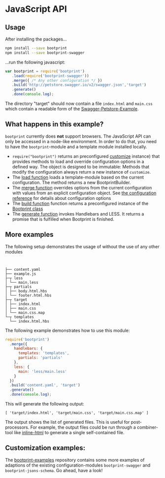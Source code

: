 # JavaScript API 

## Usage

After installing the packages...

```bash
npm install --save bootprint
npm install --save bootprint-swagger
```

...run the following javascript:

```js
var bootprint = require('bootprint')
   .load(require('bootprint-swagger'))
   .merge({ /* Any other configuration */ })
   .build('http://petstore.swagger.io/v2/swagger.json','target')
   .generate()
   .done(console.log);
```

The directory "target" should now contain a file `index.html` and `main.css` which contain a readable
form of the [Swagger-Petstore-Example](http://petstore.swagger.io/).

## What happens in this example?

`bootprint` currently does **not** support browsers. The JavaScript API can only be accessed in 
a node-like environment. In order to do that, you need to have the `bootprint`-module 
and a template module installed locally.


* `require("bootprint")` returns an preconfigured [customize](https://npmjs.com/package/customize) instance) that 
  provides methods to load and override configuration options in a defined way.
  The object is designed to be immutable: Methods that modify the configuration always 
  return a new instance of `customize`.
* The [load function](api.md#BooprintBuilder#load) loads a template-module based on the
  current configuration. The method returns a new BootprintBuilder.
* The [merge function](api.md#BootprintBuilder#merge) overrides options from the current
  configuration with values from an explicit configuration object.
  See [the configuration reference](config.md) for details about configuration options
* The [build function](api.md#BooprintBuilder#build) function returns a preconfigured instance 
  of the [Bootprint class](api.md#Bootprint)
* The [generate function](api.md#Bootprint#generate) invokes Handlebars and LESS. 
  It returns a promise that is fulfilled when Bootprint is finished.
  
## More examples

The following setup demonstrates the usage of without the use of any other modules

<pre><code>

├── content.yaml
├── example.js
├─┬ less
│ └── main.less
├─┬ partials
│ ├── body.html.hbs
│ └── footer.html.hbs
├─┬ target
│ ├── index.html
│ ├── main.css
│ └── main.css.map
└─┬ templates
  └── index.html.hbs
</code></pre>

The following example demonstrates how to use this module:

```js
require('bootprint')
  .merge({
    handlebars: {
      templates: 'templates',
      partials: 'partials'
    },
    less: {
      main: 'less/main.less'
    }
  })
  .build('content.yaml', 'target')
  .generate()
  .done(console.log);
```

This will generate the following output:

```
[ 'target/index.html', 'target/main.css', 'target/main.css.map' ]
```

The output shows the list of generated files. This is useful for post-processors. 
For example, the output files could be run through a combiner-tool like [inline-html](https://npmjs.com/package/inline-html) to 
generate a single self-contained file.

## Customization examples:

The [bootprint-examples](https://github.com/nknapp/bootprint-examples) repository contains some more examples 
of adaptions of the existing configuration-modules `bootprint-swagger` and `bootprint-jsons-schema`.
Go ahead, have a look!


